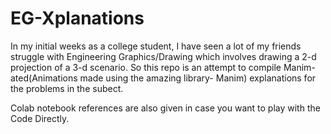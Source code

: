 # EG-Xplanations

In my initial weeks as a college student, I have seen a lot of my friends struggle with Engineering Graphics/Drawing which involves drawing a 2-d projection of a 3-d scenario. So this repo is an attempt to compile Manim-ated(Animations made using the amazing library- Manim) explanations for the problems in the subect. 

Colab notebook references are also given in case you want to play with the Code Directly.
